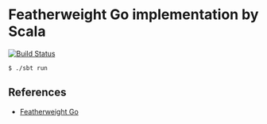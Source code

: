 Featherweight Go implementation by Scala
===========================================

[![Build Status](https://travis-ci.com/y-yu/featherweight_go.svg?branch=master)](https://travis-ci.com/y-yu/featherweight_go)

```console
$ ./sbt run
```

## References

- [Featherweight Go](https://arxiv.org/abs/2005.11710)